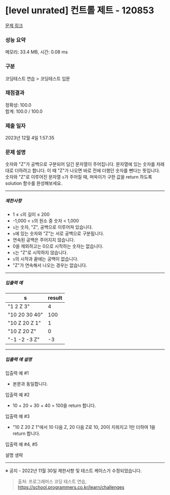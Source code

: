 # [level unrated] 컨트롤 제트 - 120853 

[문제 링크](https://school.programmers.co.kr/learn/courses/30/lessons/120853) 

### 성능 요약

메모리: 33.4 MB, 시간: 0.08 ms

### 구분

코딩테스트 연습 > 코딩테스트 입문

### 채점결과

정확성: 100.0<br/>합계: 100.0 / 100.0

### 제출 일자

2023년 12월 4일 1:57:35

### 문제 설명

<p>숫자와 "Z"가 공백으로 구분되어 담긴 문자열이 주어집니다. 문자열에 있는 숫자를 차례대로 더하려고 합니다. 이 때 "Z"가 나오면 바로 전에 더했던 숫자를 뺀다는 뜻입니다. 숫자와 "Z"로 이루어진 문자열 <code>s</code>가 주어질 때, 머쓱이가 구한 값을 return 하도록 solution 함수를 완성해보세요.</p>

<hr>

<h5>제한사항</h5>

<ul>
<li>1 ≤ <code>s</code>의 길이 ≤ 200</li>
<li>-1,000 &lt; <code>s</code>의 원소 중 숫자 &lt; 1,000</li>
<li><code>s</code>는 숫자, "Z", 공백으로 이루어져 있습니다.</li>
<li><code>s</code>에 있는 숫자와 "Z"는 서로 공백으로 구분됩니다.</li>
<li>연속된 공백은 주어지지 않습니다.</li>
<li>0을 제외하고는 0으로 시작하는 숫자는 없습니다.</li>
<li><code>s</code>는 "Z"로 시작하지 않습니다.</li>
<li><code>s</code>의 시작과 끝에는 공백이 없습니다.</li>
<li>"Z"가 연속해서 나오는 경우는 없습니다.</li>
</ul>

<hr>

<h5>입출력 예</h5>
<table class="table">
        <thead><tr>
<th>s</th>
<th>result</th>
</tr>
</thead>
        <tbody><tr>
<td>"1 2 Z 3"</td>
<td>4</td>
</tr>
<tr>
<td>"10 20 30 40"</td>
<td>100</td>
</tr>
<tr>
<td>"10 Z 20 Z 1"</td>
<td>1</td>
</tr>
<tr>
<td>"10 Z 20 Z"</td>
<td>0</td>
</tr>
<tr>
<td>"-1 -2 -3 Z"</td>
<td>-3</td>
</tr>
</tbody>
      </table>
<hr>

<h5>입출력 예 설명</h5>

<p>입출력 예 #1</p>

<ul>
<li>본문과 동일합니다.</li>
</ul>

<p>입출력 예 #2</p>

<ul>
<li>10 + 20 + 30 + 40 = 100을 return 합니다.</li>
</ul>

<p>입출력 예 #3</p>

<ul>
<li>"10 Z 20 Z 1"에서 10 다음 Z, 20 다음 Z로 10, 20이 지워지고 1만 더하여 1을 return 합니다.</li>
</ul>

<p>입출력 예 #4, #5</p>

<p>설명 생략</p>

<hr>

<p>※ 공지 - 2022년 11월 30일 제한사항 및 테스트 케이스가 수정되었습니다.</p>


> 출처: 프로그래머스 코딩 테스트 연습, https://school.programmers.co.kr/learn/challenges